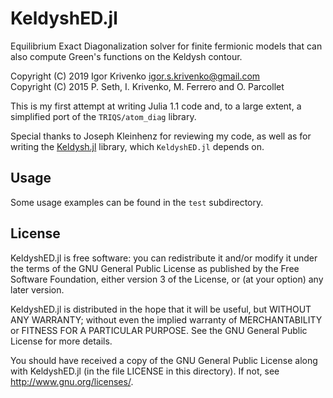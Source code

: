 KeldyshED.jl
============

Equilibrium Exact Diagonalization solver for finite fermionic models that can
also compute Green's functions on the Keldysh contour.

Copyright (C) 2019 Igor Krivenko <igor.s.krivenko@gmail.com>  
Copyright (C) 2015 P. Seth, I. Krivenko, M. Ferrero and O. Parcollet

This is my first attempt at writing Julia 1.1 code and, to a large extent, a
simplified port of the `TRIQS/atom_diag` library.

Special thanks to Joseph Kleinhenz for reviewing my code, as well as for writing
the [Keldysh.jl](https://github.com/kleinhenz/Keldysh.jl) library, which `KeldyshED.jl`
depends on.

Usage
-----

Some usage examples can be found in the `test` subdirectory.

License
-------

KeldyshED.jl is free software: you can redistribute it and/or modify it under the
terms of the GNU General Public License as published by the Free Software
Foundation, either version 3 of the License, or (at your option) any later
version.

KeldyshED.jl is distributed in the hope that it will be useful, but WITHOUT ANY
WARRANTY; without even the implied warranty of MERCHANTABILITY or FITNESS FOR A
PARTICULAR PURPOSE. See the GNU General Public License for more details.

You should have received a copy of the GNU General Public License along with
KeldyshED.jl (in the file LICENSE in this directory). If not, see
<http://www.gnu.org/licenses/>.
